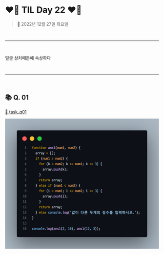 # ❤️‍🔥 TIL Day 22 ❤️‍🔥

> 📆 2022년 12월 27일 화요일

<br>

---

<br>

얼굴 상처때문에 속상하다<br>

<br>

---

<br>

## 📚 Q. 01

[🔗 task_q01](/TASK/task_01.js)

![task_q01](/IMAGE/task_q01.png)
